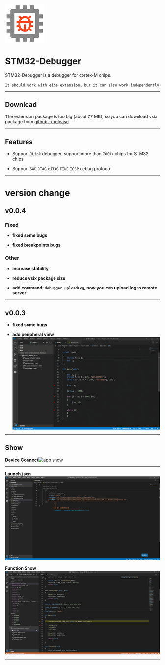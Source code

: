 ![app icon](./res/icons/icon.png)

# STM32-Debugger

STM32-Debugger is a debugger for cortex-M chips.

`It should work with eide extension, but it can also work independently`

***

## Download

The extension package is too big (about 77 MB), so you can download vsix package from [github -> release](https://github.com/github0null/stm32-debugger/releases)

***

## Features

* Support `JLink` debugger, support more than `7000+` chips for STM32 chips

* Support `SWD` `JTAG` `cJTAG` `FINE` `ICSP` debug protocol

***

# version change

## v0.0.4

### Fixed

- **fixed some bugs**

- **fixed breakpoints bugs**

### Other

- **increase stability**

- **reduce vsix package size**

- **add command: `debugger.uploadLog`, now you can upload log to remote server**

***

## v0.0.3

- **fixed some bugs**

- **add peripheral view** 
![debug_show](./res/icons/debug_view.gif)

***

## Show

**Device Connect**![app show](./res/icons/device.png)

***

**Launch.json**![launch.json](./res/icons/launchView.png)

**Function Show**![app show](./res/icons/app_show.png)

***